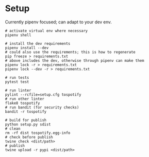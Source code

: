 # Setup

Currently pipenv focused; can adapt to your dev env.

    # activate virtual env where necessary
    pipenv shell
    
    # install the dev requirements
    pipenv install --dev
    # could also use the requirements; this is how to regenerate
    pip freeze > requirements.txt
    # above includes the dev, otherwise through pipenv can make them
    pipenv lock -r > requirements.txt
    pipenv lock --dev -r > requirements.txt
    
    # run tests
    pytest test
    
    # run linter
    pylint --rcfile=setup.cfg tospotify
    # run other linter
    flake8 tospotify
    # run bandit (for security checks)
    bandit -r tospotify
    
    # build for publish
    python setup.py sdist
    # clean
    rm -rf dist tospotify.egg-info
    # check before publish
    twine check <dist/path>
    # publish
    twine upload -r pypi <dist/path>
    